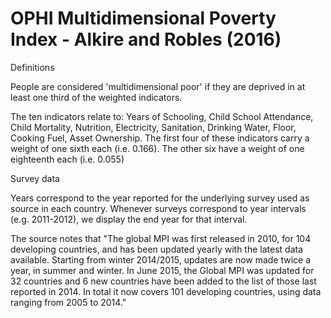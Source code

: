 # OPHI Multidimensional Poverty Index - Alkire and Robles (2016)

Definitions

People are considered 'multidimensional poor' if they are deprived in at least one third of the weighted indicators.

The ten indicators relate to: Years of Schooling, Child School Attendance, Child Mortality, Nutrition, Electricity, Sanitation, Drinking Water, Floor, Cooking Fuel, Asset Ownership. The first four of these indicators carry a weight of one sixth each (i.e. 0.166). The other six have a weight of one eighteenth each (i.e. 0.055)

Survey data

Years correspond to the year reported for the underlying survey used as source in each country. Whenever surveys correspond to year intervals (e.g. 2011-2012), we display the end year for that interval.

The source notes that "The global MPI was first released in 2010, for 104 developing countries, and has been updated yearly with the latest data available. Starting from winter 2014/2015, updates are now made twice a year, in summer and winter. In June 2015, the Global MPI was updated for 32 countries and 6 new countries have been added to the list of those last reported in 2014. In total it now covers 101 developing countries, using data ranging from 2005 to 2014."
